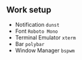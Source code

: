Work setup
------------------

* Notification `dunst`
* Font `Roboto Mono`
* Terminal Emulator `xterm`
* Bar `polybar`
* Window Manager `bspwm`
